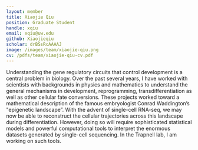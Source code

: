 ```yaml
---
layout: member
title: Xiaojie Qiu
position: Graduate Student
handle: xqiu
email: xqiu@uw.edu
github: Xiaojieqiu
scholar: drBSsRcAAAAJ
image: /images/team/xiaojie-qiu.png
cv: /pdfs/team/xiaojie-qiu-cv.pdf
---
```


Understanding the gene regulatory circuits that control development is a central problem in biology. Over the past several years, I have worked with scientists with backgrounds in physics and mathematics to understand the general mechanisms in development, reprogramming, transdifferentiation as well as other cellular fate conversions. These projects worked toward a mathematical description of the famous embryologist Conrad Waddington’s "epigenetic landscape”. With the advent of single-cell RNA-seq, we may now be able to reconstruct the cellular trajectories across this landscape during differentiation. However, doing so will require sophisticated statistical models and powerful computational tools to interpret the enormous datasets generated by single-cell sequencing. In the Trapnell lab, I am working on such tools.
